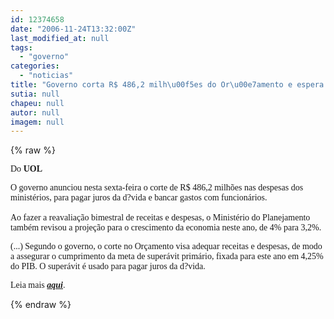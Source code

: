 ```yaml
---
id: 12374658
date: "2006-11-24T13:32:00Z"
last_modified_at: null
tags:
  - "governo"
categories:
  - "noticias"
title: "Governo corta R$ 486,2 milh\u00f5es do Or\u00e7amento e espera PIB menor, de 3,2%"
sutia: null
chapeu: null
autor: null
imagem: null
---
```

{% raw %}
<p><P><FONT face=Verdana>Do <STRONG>UOL</STRONG></FONT></P></p>
<p><P><FONT face=Verdana>O governo anunciou nesta sexta-feira o corte de R$ 486,2 milhões nas despesas dos ministérios, para pagar juros da d?vida e bancar gastos com funcionários.<BR><BR>Ao fazer a reavaliação bimestral de receitas e despesas, o Ministério do Planejamento também revisou a projeção para o crescimento da economia neste ano, de 4% para 3,2%.</FONT></P></p>
<p><P><FONT face=Verdana>(...) </FONT><FONT face=Verdana>Segundo o governo, o corte no Orçamento visa adequar receitas e despesas, de modo a assegurar o cumprimento da meta de superávit primário, fixada para este ano em 4,25% do PIB. O superávit é usado para pagar juros da d?vida.</FONT></P></p>
<p><P><FONT face=Verdana>Leia mais <EM><A href=\"https://noticias.uol.com.br/economia/ultnot/2006/11/24/ult82u6430.jhtm\" target=_blank><STRONG>aqui</STRONG></A></EM>.</P></FONT> </p>
{% endraw %}